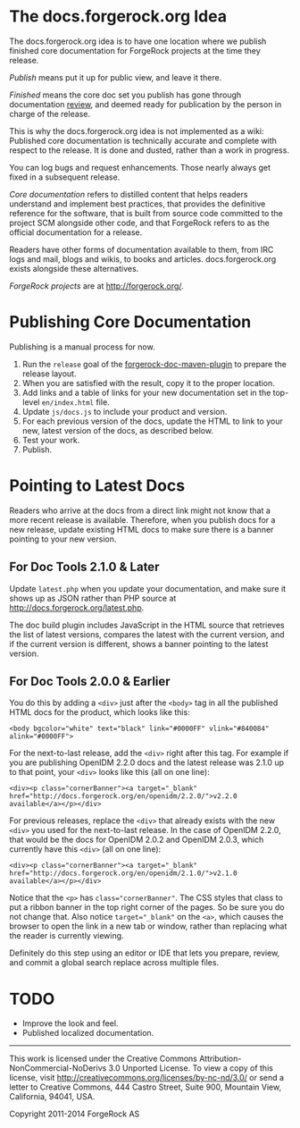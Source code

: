 # The docs.forgerock.org Idea

The docs.forgerock.org idea is to have one location where we publish
finished core documentation for ForgeRock projects at the time they release.

*Publish* means put it up for public view, and leave it there.

*Finished* means the core doc set you publish has gone through documentation
[review](https://wikis.forgerock.org/confluence/display/devcom/Review+Process),
and deemed ready for publication by the person in charge of the release.

This is why the docs.forgerock.org idea is not implemented as a wiki:
Published core documentation is technically accurate and complete with
respect to the release. It is done and dusted, rather than a work in
progress.

You can log bugs and request enhancements. Those nearly always get
fixed in a subsequent release.

*Core documentation* refers to distilled content that helps readers understand
and implement best practices, that provides the definitive reference for the
software, that is built from source code committed to the project SCM alongside
other code, and that ForgeRock refers to as the official documentation for a
release.

Readers have other forms of documentation available to them, from IRC logs
and mail, blogs and wikis, to books and articles. docs.forgerock.org exists
alongside these alternatives.

*ForgeRock projects* are at <http://forgerock.org/>.



# Publishing Core Documentation

Publishing is a manual process for now.

1.  Run the `release` goal of the
    [forgerock-doc-maven-plugin](https://github.com/markcraig/forgerock-doc-maven-plugin)
    to prepare the release layout.
2.  When you are satisfied with the result, copy it to the proper location.
3.  Add links and a table of links for your new documentation set in the
    top-level `en/index.html` file.
4.  Update `js/docs.js` to include your product and version.
5.  For each previous version of the docs, update the HTML to link to your
    new, latest version of the docs, as described below.
6.  Test your work.
7.  Publish.


# Pointing to Latest Docs

Readers who arrive at the docs from a direct link might not know that a
more recent release is available. Therefore, when you publish docs for a new
release, update existing HTML docs to make sure there is a banner pointing to
your new version.

## For Doc Tools 2.1.0 & Later

Update `latest.php` when you update your documentation,
and make sure it shows up as JSON rather than PHP source
at <http://docs.forgerock.org/latest.php>.

The doc build plugin includes JavaScript in the HTML source
that retrieves the list of latest versions,
compares the latest with the current version,
and if the current version is different,
shows a banner pointing to the latest version.

## For Doc Tools 2.0.0 & Earlier

You do this by adding a `<div>` just after the `<body>` tag in all the
published HTML docs for the product, which looks like this:

    <body bgcolor="white" text="black" link="#0000FF" vlink="#840084" alink="#0000FF">

For the next-to-last release, add the `<div>` right after this tag. For example
if you are publishing OpenIDM 2.2.0 docs and the latest release was 2.1.0 up
to that point, your `<div>` looks like this (all on one line):

    <div><p class="cornerBanner"><a target="_blank" href="http://docs.forgerock.org/en/openidm/2.2.0/">v2.2.0 available</a></p></div>

For previous releases, replace the `<div>` that already exists with the new
`<div>` you used for the next-to-last release. In the case of OpenIDM 2.2.0,
that would be the docs for OpenIDM 2.0.2 and OpenIDM 2.0.3, which currently
have this `<div>` (all on one line):

    <div><p class="cornerBanner"><a target="_blank" href="http://docs.forgerock.org/en/openidm/2.1.0/">v2.1.0 available</a></p></div>

Notice that the `<p>` has `class="cornerBanner"`. The CSS styles that class to
put a ribbon banner in the top right corner of the pages. So be sure you do not
change that. Also notice `target="_blank"` on the `<a>`, which causes the
browser to open the link in a new tab or window, rather than replacing what the
reader is currently viewing.

Definitely do this step using an editor or IDE that lets you prepare, review,
and commit a global search replace across multiple files.


# TODO

* Improve the look and feel.
* Published localized documentation.


* * *
This work is licensed under the Creative Commons
Attribution-NonCommercial-NoDerivs 3.0 Unported License.
To view a copy of this license, visit
<http://creativecommons.org/licenses/by-nc-nd/3.0/>
or send a letter to Creative Commons, 444 Castro Street,
Suite 900, Mountain View, California, 94041, USA.

Copyright 2011-2014 ForgeRock AS